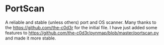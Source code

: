 # PortScan
A reliable and stable (unless others) port and OS scanner. 
Many thanks to the https://github.com/the-c0d3r for the initial file. I have just added some features to https://github.com/the-c0d3r/pynmap/blob/master/portscan.py and made it more stable.
